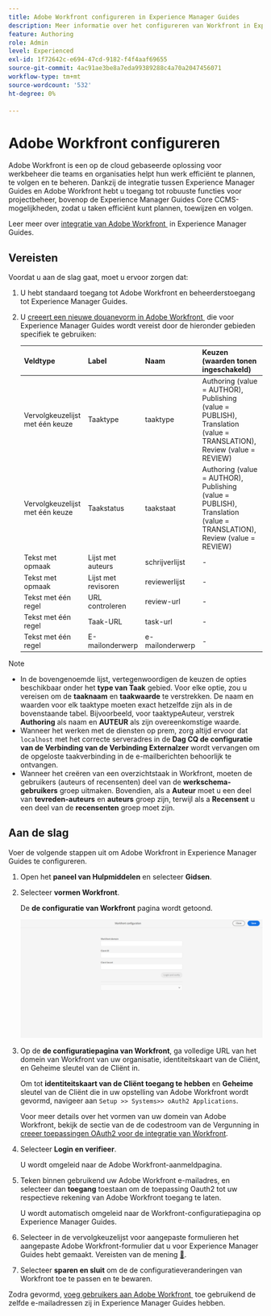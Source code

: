 ```yaml
---
title: Adobe Workfront configureren in Experience Manager Guides
description: Meer informatie over het configureren van Workfront in Experience Manager Guides
feature: Authoring
role: Admin
level: Experienced
exl-id: 1f72642c-e694-47cd-9182-f4f4aaf69655
source-git-commit: 4ac91ae3be8a7eda99389288c4a70a2047456071
workflow-type: tm+mt
source-wordcount: '532'
ht-degree: 0%

---
```


# Adobe Workfront configureren

Adobe Workfront is een op de cloud gebaseerde oplossing voor werkbeheer die teams en organisaties helpt hun werk efficiënt te plannen, te volgen en te beheren. Dankzij de integratie tussen Experience Manager Guides en Adobe Workfront hebt u toegang tot robuuste functies voor projectbeheer, bovenop de Experience Manager Guides Core CCMS-mogelijkheden, zodat u taken efficiënt kunt plannen, toewijzen en volgen.

Leer meer over [&#x200B; integratie van Adobe Workfront &#x200B;](../user-guide/workfront-integration.md) in Experience Manager Guides.

## Vereisten

Voordat u aan de slag gaat, moet u ervoor zorgen dat:

1. U hebt standaard toegang tot Adobe Workfront en beheerderstoegang tot Experience Manager Guides.
2. U [&#x200B; creeert een nieuwe douanevorm in Adobe Workfront &#x200B;](https://experienceleague.adobe.com/nl/docs/workfront/using/administration-and-setup/customize/custom-forms/design-a-form/design-a-form) die voor Experience Manager Guides wordt vereist door de hieronder gebieden specifiek te gebruiken:

   | Veldtype | Label | Naam | Keuzen (waarden tonen ingeschakeld) |
   |------------|------|------|-------------------------------|
   | Vervolgkeuzelijst met één keuze | Taaktype | taaktype | Authoring (value = AUTHOR), Publishing (value = PUBLISH), Translation (value = TRANSLATION), Review (value = REVIEW) |
   | Vervolgkeuzelijst met één keuze | Taakstatus | taakstaat | Authoring (value = AUTHOR), Publishing (value = PUBLISH), Translation (value = TRANSLATION), Review (value = REVIEW) |
   | Tekst met opmaak | Lijst met auteurs | schrijverlijst | - |
   | Tekst met opmaak | Lijst met revisoren | reviewerlijst | - |
   | Tekst met één regel | URL controleren | review-url | - |
   | Tekst met één regel | Taak-URL | task-url | - |
   | Tekst met één regel | E-mailonderwerp | e-mailonderwerp | - |

>[!NOTE]
>
> * In de bovengenoemde lijst, vertegenwoordigen de keuzen de opties beschikbaar onder het **type van Taak** gebied. Voor elke optie, zou u vereisen om de **taaknaam** en **taakwaarde** te verstrekken. De naam en waarden voor elk taaktype moeten exact hetzelfde zijn als in de bovenstaande tabel. Bijvoorbeeld, voor taaktypeAuteur, verstrek **Authoring** als naam en **AUTEUR** als zijn overeenkomstige waarde.
> * Wanneer het werken met de diensten op prem, zorg altijd ervoor dat `localhost` met het correcte serveradres in de **Dag CQ de configuratie van de Verbinding van de Verbinding Externalzer** wordt vervangen om de opgeloste taakverbinding in de e-mailberichten behoorlijk te ontvangen.
> * Wanneer het creëren van een overzichtstaak in Workfront, moeten de gebruikers (auteurs of recensenten) deel van de **werkschema-gebruikers** groep uitmaken. Bovendien, als a **Auteur** moet u een deel van **tevreden-auteurs** en **auteurs** groep zijn, terwijl als a **Recensent** u een deel van de **recensenten** groep moet zijn.


## Aan de slag

Voer de volgende stappen uit om Adobe Workfront in Experience Manager Guides te configureren.

1. Open het **paneel van Hulpmiddelen** en selecteer **Gidsen**.
2. Selecteer **vormen Workfront**.

   De **de configuratie van Workfront** pagina wordt getoond.

   ![](assets/configure-workfront-page.png)

3. Op de **de configuratiepagina van Workfront**, ga volledige URL van het domein van Workfront van uw organisatie, identiteitskaart van de Cliënt, en Geheime sleutel van de Cliënt in.

   Om tot **identiteitskaart van de Cliënt toegang te hebben** en **Geheime** sleutel van de Cliënt die in uw opstelling van Adobe Workfront wordt gevormd, navigeer aan `Setup >> Systems>> oAuth2 Applications`.

   Voor meer details over het vormen van uw domein van Adobe Workfront, bekijk de sectie van de de codestroom van de Vergunning in [&#x200B; creeer toepassingen OAuth2 voor de integratie van Workfront &#x200B;](https://experienceleague.adobe.com/nl/docs/workfront/using/administration-and-setup/configure-integrations/create-oauth-application#create-an-oauth2-application-using-user-credentials-authorization-code-flow).

4. Selecteer **Login en verifieer**.

   U wordt omgeleid naar de Adobe Workfront-aanmeldpagina.
5. Teken binnen gebruikend uw Adobe Workfront e-mailadres, en selecteer dan **toegang** toestaan om de toepassing Oauth2 tot uw respectieve rekening van Adobe Workfront toegang te laten.

   U wordt automatisch omgeleid naar de Workfront-configuratiepagina op Experience Manager Guides.

6. Selecteer in de vervolgkeuzelijst voor aangepaste formulieren het aangepaste Adobe Workfront-formulier dat u voor Experience Manager Guides hebt gemaakt. Vereisten van de mening [&#128279;](#prerequisites).
7. Selecteer **sparen en sluit** om de de configuratieveranderingen van Workfront toe te passen en te bewaren.

Zodra gevormd, [&#x200B; voeg gebruikers aan Adobe Workfront &#x200B;](https://experienceleague.adobe.com/nl/docs/workfront/using/administration-and-setup/add-users/create-manage-users/add-users) toe gebruikend de zelfde e-mailadressen zij in Experience Manager Guides hebben.
